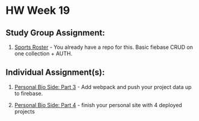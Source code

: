 # HW Week 19

## Study Group Assignment:
1.  [Sports Roster](https://github.com/nss-nightclass-projects/exercise-vault/blob/master/REACT_sports_roster.md) - You already have a repo for this.  Basic fiebase CRUD on one collection + AUTH.

## Individual Assignment(s):
1.  [Personal Bio Side: Part 3](https://github.com/nss-nightclass-projects/personal-bio-site-instructions/blob/master/personal-bio-site-03.md) - Add webpack and push your project data up to firebase.
  
2.  [Personal Bio Side: Part 4](https://github.com/nss-nightclass-projects/personal-bio-site-instructions/blob/master/personal-bio-site-04.md) - finish your personal site with 4 deployed projects
